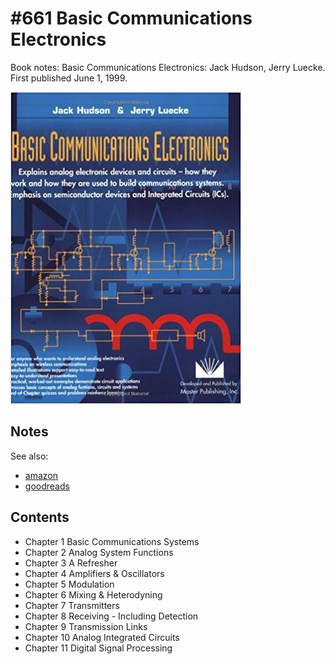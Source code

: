 # #661 Basic Communications Electronics

Book notes: Basic Communications Electronics: Jack Hudson, Jerry Luecke. First published June 1, 1999.

[![Build](./assets/basic-communications-electronics_build.jpg?raw=true)](https://amzn.to/43HhuIQ)

## Notes

See also:

* [amazon](https://amzn.to/43HhuIQ)
* [goodreads](https://www.goodreads.com/book/show/4369820-basic-communications-electronics)

## Contents

* Chapter 1 Basic Communications Systems
* Chapter 2 Analog System Functions
* Chapter 3 A Refresher
* Chapter 4 Amplifiers & Oscillators
* Chapter 5 Modulation
* Chapter 6 Mixing & Heterodyning
* Chapter 7 Transmitters
* Chapter 8 Receiving - Including Detection
* Chapter 9 Transmission Links
* Chapter 10 Analog Integrated Circuits
* Chapter 11 Digital Signal Processing
